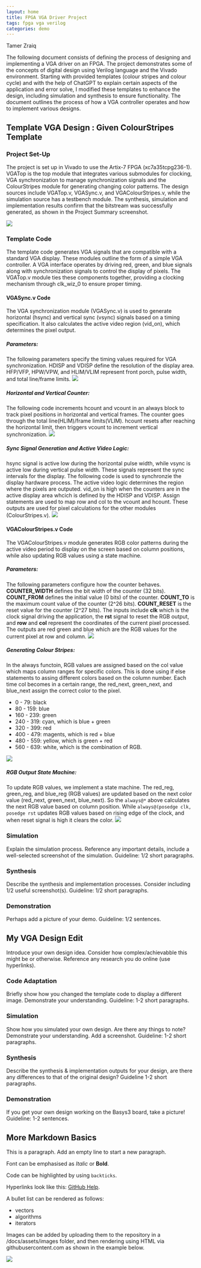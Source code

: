```yaml
---
layout: home
title: FPGA VGA Driver Project
tags: fpga vga verilog
categories: demo
---
```

Tamer Zraiq

The following document consists of defining the process of designing and implementing a VGA driver on an FPGA. The project demonstrates some of the concepts of digital design using Verilog language and the Vivado environment. 
Starting with provided templates (colour stripes and colour cycle) and with the help of ChatGPT to explain certain aspects of the application and error solve, I modified these templates to enhance the design, including simulation and synthesis to ensure functionality. The document outlines the process of how a VGA controller operates and how to implement various designs.


## **Template VGA Design : Given ColourStripes Template**
### **Project Set-Up**
The project is set up in Vivado to use the Artix-7 FPGA (xc7a35tcpg236-1). VGATop is the top module that integrates various submodules for clocking, VGA synchronization to manage synchronization signals and the ColourStripes module for generating changing color patterns. The design sources include VGATop.v, VGASync.v, and VGAColourStripes.v, while the simulation source has a testbench module. The synthesis, simulation and implementation results confirm that the bitstream was successfully generated, as shown in the Project Summary screenshot.

<img src="https://raw.githubusercontent.com/TamerZraiq/Soc/main/docs/assets/images/projectsummary.png">

### **Template Code**
The template code generates VGA signals that are compatible with a standard VGA display. These modules outline the form of a simple VGA controller. A VGA interface operates by driving red, green, and blue signals along with synchronization signals to control the display of pixels. The VGATop.v module ties these components together, providing a clocking mechanism through clk_wiz_0 to ensure proper timing.

#### **VGASync.v Code**
The VGA synchronization module (VGASync.v) is used to generate horizontal (hsync) and vertical sync (vsync) signals based on a timing specification. It also calculates the active video region (vid_on), which determines the pixel output.

##### **Parameters**:
The following parameters specify the timing values required for VGA synchronization. HDISP and VDISP define the resolution of the display area. HFP/VFP, HPW/VPW, and HLIM/VLIM represent front porch, pulse width, and total line/frame limits.
<img src="https://raw.githubusercontent.com/TamerZraiq/Soc/main/docs/assets/images/SyncParam.png">

##### **Horizontal and Vertical Counter**:
The following code increments hcount and vcount in an always block to track pixel positions in horizontal and vertical frames. The counter goes through the total line(HLIM)/frame limits(VLIM). hcount resets after reaching the horizontal limit, then triggers vcount to increment vertical synchronization. 
<img src="https://raw.githubusercontent.com/TamerZraiq/Soc/main/docs/assets/images/Sync1.png">

##### **Sync Signal Generation and Active Video Logic**:
hsync signal is active low during the horizontal pulse width, while vsync is active low during vertical pulse width. These signals represent the sync intervals for the display. The following code is used to synchronzie the display hardware process.
The active video logic determines the region where the pixels are outputed. vid_on is high when the counters are in the active display area whcich is defined by the HDISP and VDISP.
Assign statements are used to map row and col to the vcount and hcount. These outputs are used for pixel calculations for the other modules (ColourStripes.v).
<img src="https://raw.githubusercontent.com/TamerZraiq/Soc/main/docs/assets/images/Sync2.png">

#### **VGAColourStripes.v Code**
The VGAColourStripes.v module generates RGB color patterns during the active video period to display on the screen based on column positions, while also updating RGB values using a state machine.

##### **Parameters**:
The following parameters configure how the counter behaves. **COUNTER_WIDTH** defines the bit width of the counter (32 bits). **COUNT_FROM** defines the initial value (0 bits) of the counter. **COUNT_TO** is the maximum count value of the counter (2^26 bits). **COUNT_RESET** is the reset value for the counter (2^27 bits).
The inputs include **clk** which is the clock signal driving the application, the **rst** signal to reset the RGB output, and **row** and **col** represent the coordinates of the current pixel processed. The outputs are red green and blue which are the RGB values for the current pixel at row and column.
<img src="https://raw.githubusercontent.com/TamerZraiq/Soc/main/docs/assets/images/StripesParam.png">

##### **Generating Colour Stripes**:
In the always functoin, RGB values are assigned based on the col value which maps column ranges for specific colors. This is done using if else statements to assing different colors  based on the column number. Each time col becomes in a certain range, the red_next, green_next, and blue_next assign the correct color to the pixel. 
* 0 - 79: black
* 80 - 159: blue
* 160 - 239: green
* 240 - 319: cyan, which is blue + green
* 320 - 399: red
* 400 - 479: magents, which is red + blue
* 480 - 559: yellow, which is green + red
* 560 - 639: white, which is the combination of RGB. 
<img src="https://raw.githubusercontent.com/TamerZraiq/Soc/main/docs/assets/images/Stripes1.png">

##### **RGB Output State Machine**:
To update RGB values, we implement a state machine. The red_reg, green_reg, and blue_reg (RGB values) are updated based on the next color value (red_next, green_next, blue_next). So the `always@*` above calculates the next RGB value based on column position. While `always@(posedge clk, posedge rst` updates RGB values based on rising edge of the clock, and when reset signal is high it clears the color. 
<img src="https://raw.githubusercontent.com/TamerZraiq/Soc/main/docs/assets/images/Stripes2.png">

### **Simulation**
Explain the simulation process. Reference any important details, include a well-selected screenshot of the simulation. Guideline: 1/2 short paragraphs.
### **Synthesis**
Describe the synthesis and implementation processes. Consider including 1/2 useful screenshot(s). Guideline: 1/2 short paragraphs.
### **Demonstration**
Perhaps add a picture of your demo. Guideline: 1/2 sentences.

## **My VGA Design Edit**
Introduce your own design idea. Consider how complex/achievabble this might be or otherwise. Reference any research you do online (use hyperlinks).
### **Code Adaptation**
Briefly show how you changed the template code to display a different image. Demonstrate your understanding. Guideline: 1-2 short paragraphs.
### **Simulation**
Show how you simulated your own design. Are there any things to note? Demonstrate your understanding. Add a screenshot. Guideline: 1-2 short paragraphs.
### **Synthesis**
Describe the synthesis & implementation outputs for your design, are there any differences to that of the original design? Guideline 1-2 short paragraphs.
### **Demonstration**
If you get your own design working on the Basys3 board, take a picture! Guideline: 1-2 sentences.

## **More Markdown Basics**
This is a paragraph. Add an empty line to start a new paragraph.

Font can be emphasised as *Italic* or **Bold**.

Code can be highlighted by using `backticks`.

Hyperlinks look like this: [GitHub Help](https://help.github.com/).

A bullet list can be rendered as follows:
- vectors
- algorithms
- iterators

Images can be added by uploading them to the repository in a /docs/assets/images folder, and then rendering using HTML via githubusercontent.com as shown in the example below.

<img src="https://raw.githubusercontent.com/melgineer/fpga-vga-verilog/main/docs/assets/images/VGAPrjSrcs.png">
